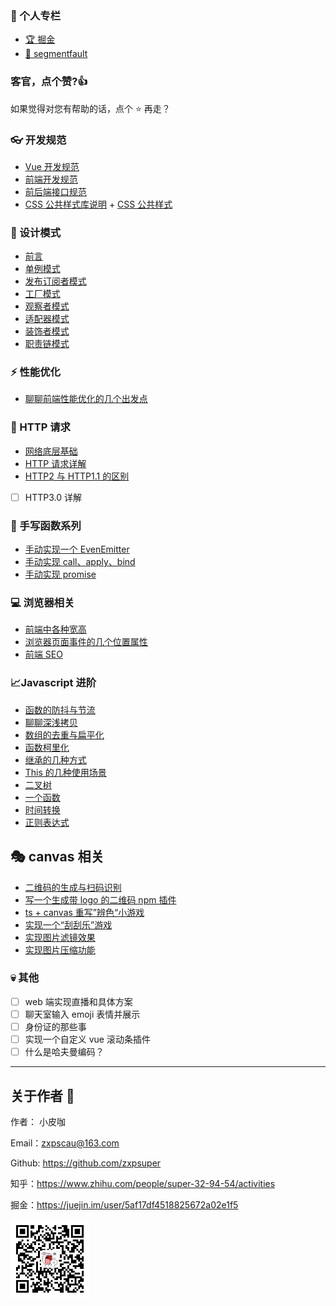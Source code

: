 ### 📕 个人专栏

-   [🏆 掘金](https://juejin.im/user/5af17df4518825672a02e1f5/posts)
-   [🎪 segmentfault](https://segmentfault.com/u/suporka)

### 客官，点个赞?👍

如果觉得对您有帮助的话，点个 ⭐ 再走？

### 👓 开发规范

-   [Vue 开发规范](./work/Vue开发规范.md)
-   [前端开发规范](./work/前端开发规范.md)
-   [前后端接口规范](./work/前后端接口规范.md)
-   [CSS 公共样式库说明](./work/CSS公共样式库.md) + [CSS 公共样式](./work/index.css)

### 🎨 设计模式

-   [前言](./设计模式/前言.md)
-   [单例模式](./设计模式/单例模式.md)
-   [发布订阅者模式](./设计模式/发布订阅者模式.md)
-   [工厂模式](./设计模式/工厂模式.md)
-   [观察者模式](./设计模式/观察者模式.md)
-   [适配器模式](./设计模式/适配器模式.md)
-   [装饰者模式](./设计模式/装饰者模式.md)
-   [职责链模式](./设计模式/职责链模式.md)

### ⚡ 性能优化

-   [聊聊前端性能优化的几个出发点](./front-ent/前端性能优化.md)

### 🙏 HTTP 请求

-   [网络底层基础](https://github.com/zxpsuper/daily-question/blob/master/front_end/%E6%B5%8F%E8%A7%88%E5%99%A8/%E7%BD%91%E7%BB%9C%E5%BA%95%E5%B1%82%E5%9F%BA%E7%A1%80.md)
-   [HTTP 请求详解](./front-ent/HTTP请求详解.md)
-   [HTTP2 与 HTTP1.1 的区别](https://github.com/zxpsuper/daily-question/blob/master/front_end/%E6%B5%8F%E8%A7%88%E5%99%A8/HTTP2%E4%B8%8EHTTP1.1%E7%9A%84%E5%8C%BA%E5%88%AB.md)
-   [ ] HTTP3.0 详解

### 🙋 手写函数系列

-   [手动实现一个 EvenEmitter](./js/手动实现一个EventEmitter.md)
-   [手动实现 call、apply、bind](./js/手动实现call_apply_bind.md)
-   [手动实现 promise](./js/手动实现promise.md)

### 💻 浏览器相关

-   [前端中各种宽高](./front-ent/前端中各种宽高.md)
-   [浏览器页面事件的几个位置属性](./front-ent/事件的几个位置属性.md)
-   [前端 SEO](./front-ent/前端seo.md)

### 📈Javascript 进阶

-   [函数的防抖与节流](./js/函数防抖与节流.md)
-   [聊聊深浅拷贝](./js/聊聊深浅拷贝.md)
-   [数组的去重与扁平化](./js/数组的去重与扁平化.md)
-   [函数柯里化](./js/函数柯里化.md)
-   [继承的几种方式](./js/继承的几种方式.md)
-   [This 的几种使用场景](./js/this的几种使用场景.md)
-   [二叉树](./js/BinaryTree.js)
-   [一个函数](./js/一个函数.md)
-   [时间转换](./js/时间转换.md)
-   [正则表达式](./js/正则表达式.md)

## 🎭 canvas 相关

-   [二维码的生成与扫码识别](https://juejin.im/post/5d00b3626fb9a07ed74076a9)
-   [写一个生成带 logo 的二维码 npm 插件](https://juejin.im/post/5d1c461f6fb9a07f070e4768)
-   [ts + canvas 重写”辨色“小游戏](https://juejin.im/post/5d22af2b6fb9a07ea7133361)
-   [实现一个“刮刮乐”游戏](https://juejin.im/post/5d664786f265da03ee6a694f)
-   [实现图片滤镜效果](https://juejin.im/post/5dfb15b96fb9a016164362b2)
-   [实现图片压缩功能](https://juejin.im/post/5e4e75c8518825493c7b52a3)

### 💀 其他

-   [ ] web 端实现直播和具体方案
-   [ ] 聊天室输入 emoji 表情并展示
-   [ ] 身份证的那些事
-   [ ] 实现一个自定义 vue 滚动条插件
-   [ ] 什么是哈夫曼编码？

---

## 关于作者 :boy:

作者： 小皮咖

Email：zxpscau@163.com

Github: https://github.com/zxpsuper

知乎：https://www.zhihu.com/people/super-32-94-54/activities

掘金：https://juejin.im/user/5af17df4518825672a02e1f5

<img src="https://raw.githubusercontent.com/zxpsuper/picture/master/suporka.jpg" width="25%" height="25%" title="我的微信公众号——'小皮咖'" alt="我的微信公众号——'小皮咖'"/>
